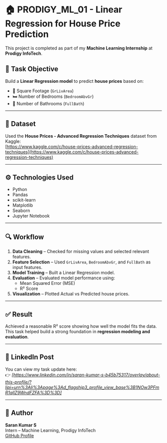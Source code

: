 # 🏠 PRODIGY_ML_01 - Linear Regression for House Price Prediction

This project is completed as part of my **Machine Learning Internship** at **Prodigy InfoTech**.

## 📌 Task Objective

Build a **Linear Regression model** to predict **house prices** based on:
- 🧱 Square Footage (`GrLivArea`)
- 🛏️ Number of Bedrooms (`BedroomAbvGr`)
- 🛁 Number of Bathrooms (`FullBath`)

---

## 📂 Dataset

Used the **House Prices - Advanced Regression Techniques** dataset from Kaggle:  
[https://www.kaggle.com/c/house-prices-advanced-regression-techniques](https://www.kaggle.com/c/house-prices-advanced-regression-techniques)

---

## ⚙️ Technologies Used

- Python
- Pandas
- scikit-learn
- Matplotlib
- Seaborn
- Jupyter Notebook

---

## 🔍 Workflow

1. **Data Cleaning** – Checked for missing values and selected relevant features.
2. **Feature Selection** – Used `GrLivArea`, `BedroomAbvGr`, and `FullBath` as input features.
3. **Model Training** – Built a Linear Regression model.
4. **Evaluation** – Evaluated model performance using:
   - Mean Squared Error (MSE)
   - R² Score
5. **Visualization** – Plotted Actual vs Predicted house prices.

---

## ✅ Result

Achieved a reasonable R² score showing how well the model fits the data.  
This task helped build a strong foundation in **regression modeling and evaluation**.

---

## 🔗 LinkedIn Post

You can view my task update here:  
👉 *[https://www.linkedin.com/in/saran-kumar-s-b45b75317/overlay/about-this-profile/?lipi=urn%3Ali%3Apage%3Ad_flagship3_profile_view_base%3B1NOw3PFmR1qllZ9WndFZFA%3D%3D]*

---

## 📌 Author

**Saran Kumar S**  
Intern – Machine Learning, Prodigy InfoTech  
[GitHub Profile](https://github.com/Thunder371-hub) 

